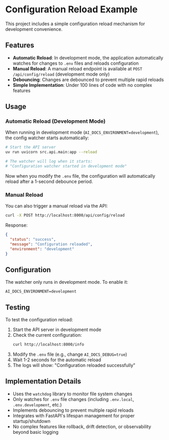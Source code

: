 # Configuration Reload Example

This project includes a simple configuration reload mechanism for development convenience.

## Features

- **Automatic Reload**: In development mode, the application automatically watches for changes to `.env` files and reloads configuration
- **Manual Reload**: A manual reload endpoint is available at `POST /api/config/reload` (development mode only)
- **Debouncing**: Changes are debounced to prevent multiple rapid reloads
- **Simple Implementation**: Under 100 lines of code with no complex features

## Usage

### Automatic Reload (Development Mode)

When running in development mode (`AI_DOCS_ENVIRONMENT=development`), the config watcher starts automatically:

```bash
# Start the API server
uv run uvicorn src.api.main:app --reload

# The watcher will log when it starts:
# "Configuration watcher started in development mode"
```

Now when you modify the `.env` file, the configuration will automatically reload after a 1-second debounce period.

### Manual Reload

You can also trigger a manual reload via the API:

```bash
curl -X POST http://localhost:8000/api/config/reload
```

Response:
```json
{
  "status": "success",
  "message": "Configuration reloaded",
  "environment": "development"
}
```

## Configuration

The watcher only runs in development mode. To enable it:

```env
AI_DOCS_ENVIRONMENT=development
```

## Testing

To test the configuration reload:

1. Start the API server in development mode
2. Check the current configuration:
   ```bash
   curl http://localhost:8000/info
   ```
3. Modify the `.env` file (e.g., change `AI_DOCS_DEBUG=true`)
4. Wait 1-2 seconds for the automatic reload
5. The logs will show: "Configuration reloaded successfully"

## Implementation Details

- Uses the `watchdog` library to monitor file system changes
- Only watches for `.env` file changes (including `.env.local`, `.env.development`, etc.)
- Implements debouncing to prevent multiple rapid reloads
- Integrates with FastAPI's lifespan management for proper startup/shutdown
- No complex features like rollback, drift detection, or observability beyond basic logging